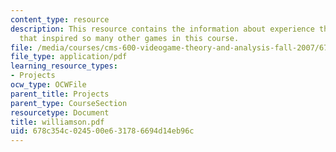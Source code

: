 ```yaml
---
content_type: resource
description: This resource contains the information about experience the controls
  that inspired so many other games in this course.
file: /media/courses/cms-600-videogame-theory-and-analysis-fall-2007/678c354c024500e631786694d14eb96c_williamson.pdf
file_type: application/pdf
learning_resource_types:
- Projects
ocw_type: OCWFile
parent_title: Projects
parent_type: CourseSection
resourcetype: Document
title: williamson.pdf
uid: 678c354c-0245-00e6-3178-6694d14eb96c
---
```


